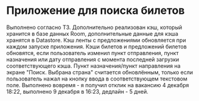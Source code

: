 # Приложение для поиска билетов
Выполнено согласно ТЗ. Дополнительно реализован кэш, который хранится в базе данных Room, дополнительные данные для кэша хранятся в Datastore. Кэш ленты с предложениями обновляется при каждом запуске приложения. Кэши билетов и предложений билетов обновятся, если пользователь изменил пункт отправления, пункт назначения или дату отправления с момента последней загрузки соответствующего кэша. Пункт назначения/пункт направления на экране "Поиск. Выбрана страна" считается обновлённым, только если пользователь нажал на кнопку ввода в соответствующем текстовом поле.
Выполнено вовремя - я получил отклик на вакансию 4 декабря 18:22, выполнено 9 декабря в 16:23, дедлайн - 5 дней.
